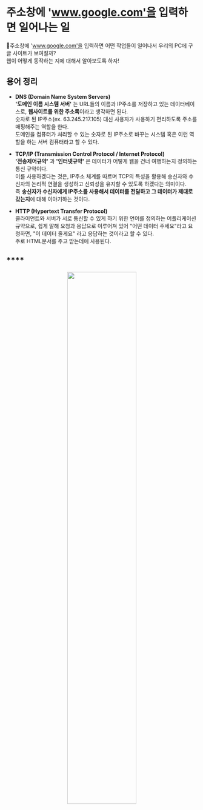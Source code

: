 # **주소창에 'www.google.com'을 입력하면 일어나는 일**
🤔주소창에 'www.google.com'을 입력하면 어떤 작업들이 일어나서 우리의 PC에 구글 사이트가 보여질까?
<br>웹이 어떻게 동작하는 지에 대해서 알아보도록 하자!
## **용어 정리**
- **DNS (Domain Name System Servers)**
<br>    **'도메인 이름 시스템 서버'** 는 URL들의 이름과 IP주소를 저장하고 있는 데이터베이스로, **웹사이트를 위한 주소록**이라고 생각하면 된다.
<br>    숫자로 된 IP주소(ex. 63.245.217.105) 대신 사용자가 사용하기 편리하도록 주소를 매핑해주는 역할을 한다.
<br>    도메인을 컴퓨터가 처리할 수 있는 숫자로 된 IP주소로 바꾸는 시스템 혹은 이런 역할을 하는 서버 컴퓨터라고 할 수 있다.

- **TCP/IP (Transmission Control Protocol / Internet Protocol)**
<br>    **'전송제어규약'** 과 **'인터넷규약'** 은 데이터가 어떻게 웹을 건너 여행하는지 정의하는 통신 규약이다.
<br>    이를 사용하겠다는 것은, IP주소 체계를 따르며 TCP의 특성을 활용해 송신자와 수신자의 논리적 연결을 생성하고 신뢰성을 유지할 수 있도록 하겠다는 의미이다. 
<br>    즉 **송신자가 수신자에게 IP주소를 사용해서 데이터를 전달하고 그 데이터가 제대로 갔는지**에 대해 이야기하는 것이다.

- **HTTP (Hypertext Transfer Protocol)**
<br>    클라이언트와 서버가 서로 통신할 수 있게 하기 위한 언어를 정의하는 어플리케이션 규약으로, 쉽게 말해 요청과 응답으로 이루어져 있어 "어떤 데이터 주세요"라고 요청하면,
"이 데이터 줄게요" 라고 응답하는 것이라고 할 수 있다.
<br>    주로 HTML문서를 주고 받는데에 사용된다.
## ****
<p align="center"><img src="https://media.vlpt.us/images/eassy/post/44f24431-5192-477d-b36c-87fc0b10a204/image.png" width="60%" height="60%" align="center"></img></p>
